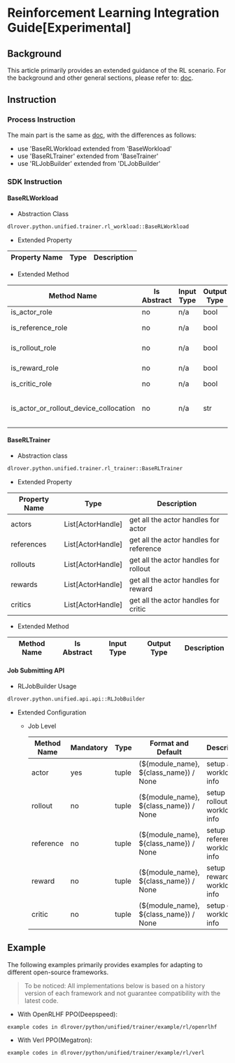 # Reinforcement Learning Integration Guide[Experimental]

## Background
This article primarily provides an extended guidance of the RL scenario. 
For the background and other general sections, please refer to: 
[doc](./unified_api_guide.md). 

## Instruction
### Process Instruction

The main part is the same as [doc](./unified_api_guide.md#process-instruction),
with the differences as follows:

- use 'BaseRLWorkload extended from 'BaseWorkload'
- use 'BaseRLTrainer' extended from 'BaseTrainer'
- use 'RLJobBuilder' extended from 'DLJobBuilder'

### SDK Instruction

#### BaseRLWorkload
- Abstraction Class
```python
dlrover.python.unified.trainer.rl_workload::BaseRLWorkload
```

- Extended Property

| Property Name     | Type        | Description                               |
|-------------------|-------------|-------------------------------------------|


- Extended Method

| Method Name            | Is Abstract | Input Type | Output Type | Description                                |
|------------------------|-------------|------------|-------------|--------------------------------------------|
| is_actor_role          | no          | n/a        | bool        | is actor role                              |
| is_reference_role      | no          | n/a        | bool        | is reference role                          |
| is_rollout_role        | no          | n/a        | bool        | is rollout role                            |
| is_reward_role         | no          | n/a        | bool        | is reward role                             |
| is_critic_role         | no          | n/a        | bool        | is critic role                             |
| is_actor_or_rollout_device_collocation | no          | n/a        | str         | is actor and rollout in deivce collocation |


#### BaseRLTrainer
- Abstraction class
```python
dlrover.python.unified.trainer.rl_trainer::BaseRLTrainer
```

- Extended Property

| Property Name | Type                                | Description                                                                       |
|---------------|-------------------------------------|-----------------------------------------------------------------------------------|
| actors        | List[ActorHandle]                   | get all the actor handles for actor                                               |
| references    | List[ActorHandle]                   | get all the actor handles for reference                                           |
| rollouts      | List[ActorHandle]                   | get all the actor handles for rollout                                             |
| rewards       | List[ActorHandle]                   | get all the actor handles for reward                                              |
| critics       | List[ActorHandle]                   | get all the actor handles for critic                                              |


- Extended Method

| Method Name            | Is Abstract | Input Type | Output Type | Description             |
|------------------------|-------------|------------|-------------|-------------------------|


#### Job Submitting API

- RLJobBuilder Usage
```python
dlrover.python.unified.api.api::RLJobBuilder
```
- Extended Configuration

  - Job Level
    
      | Method Name | Mandatory  | Type  | Format and Default                      | Description                   |
      |-------------|------------|-------|-----------------------------------------|-------------------------------|
      | actor       | yes        | tuple | (${module_name}, ${class_name}) / None  | setup actor workload info     |
      | rollout     | no         | tuple | (${module_name}, ${class_name}) / None  | setup rollout workload info   |
      | reference   | no         | tuple | (${module_name}, ${class_name}) / None  | setup reference workload info |
      | reward      | no         | tuple | (${module_name}, ${class_name}) / None  | setup reward workload info    |
      | critic      | no         | tuple | (${module_name}, ${class_name}) / None  | setup critic workload info    |
      
    

## Example
The following examples primarily provides examples for adapting to
different open-source frameworks.

> To be noticed:
All implementations below is based on a history version of each framework and
not guarantee compatibility with the latest code.

- With OpenRLHF PPO(Deepspeed):
```
example codes in dlrover/python/unified/trainer/example/rl/openrlhf
```

- With Verl PPO(Megatron):
```
example codes in dlrover/python/unified/trainer/example/rl/verl
```
